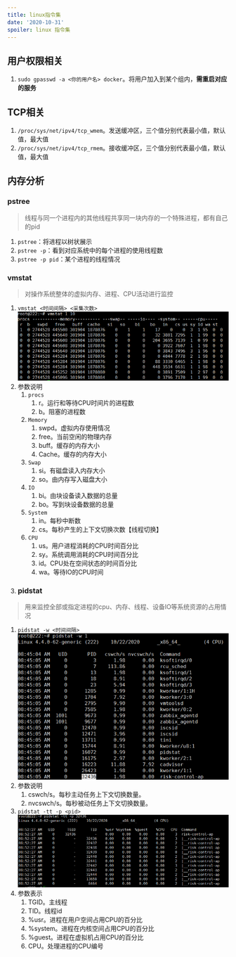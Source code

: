 ```yaml
---
title: linux指令集
date: '2020-10-31'
spoiler: linux 指令集
---
```

## 用户权限相关
1. `sudo gpasswd -a <你的用户名> docker`。将用户加入到某个组内，**需重启对应的服务**

## TCP相关
1. `/proc/sys/net/ipv4/tcp_wmem`。发送缓冲区，三个值分别代表最小值，默认值，最大值
1. `/proc/sys/net/ipv4/tcp_rmem`。接收缓冲区，三个值分别代表最小值，默认值，最大值

## 内存分析
### pstree
> 线程与同一个进程内的其他线程共享同一块内存的一个特殊进程，都有自己的pid
1. `pstree`：将进程以树状展示
1. `pstree -p`：看到对应系统中的每个进程的使用线程数
1. `pstree -p pid`：某个进程的线程情况

### vmstat 
> 对操作系统整体的虚拟内存、进程、CPU活动进行监控

1. `vmstat <时间间隔> <采集次数>`
![image](./vmstat-1.png)
1. 参数说明
    1. `procs`
        1. r。运行和等待CPU时间片的进程数
        1. b。阻塞的进程数
    1. `Memory`
        1. swpd。虚拟内存使用情况
        1. free。当前空闲的物理内存
        1. buff。缓存的内存大小
        1. Cache。缓存的内存大小
    1. `Swap`
        1. si。有磁盘读入内存大小
        1. so。由内存写入磁盘大小
    1. `IO`
        1. bi。由块设备读入数据的总量
        1. bo。写到块设备数据的总量
    1. `System`
        1. in。每秒中断数
        1. cs。每秒产生的上下文切换次数【线程切换】
    1. `CPU`
        1. us。用户进程消耗的CPU时间百分比
        1. sy。系统调用消耗的CPU时间百分比
        1. id。CPU处在空间状态的时间百分比
        1. wa。等待IO的CPU时间
1. ### pidstat
> 用来监控全部或指定进程的cpu、内存、线程、设备IO等系统资源的占用情况

1. `pidstat -w <时间间隔>`
![image](./pstat-w.png)
1. 参数说明
    1. cswch/s。每秒主动任务上下文切换数量。
    1. nvcswch/s。每秒被动任务上下文切换数量。
1. `pidstat -tt -p <pid>`
![image](./pidstat-tt-p.png)
1. 参数表示
    1. TGID。主线程
    1. TID。线程id
    1. %usr。进程在用户空间占用CPU的百分比
    1. %system。进程在内核空间占用CPU的百分比
    1. %guest。进程在虚拟机占用CPU的百分比
    1. CPU。处理进程的CPU编号
    